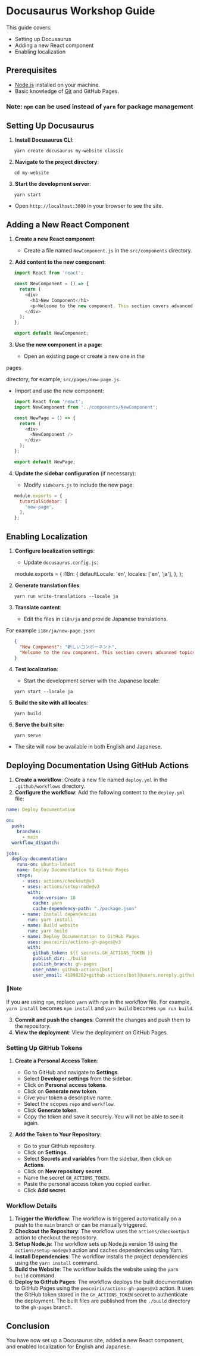 # Docusaurus Workshop Guide

This guide covers:

- Setting up Docusaurus
- Adding a new React component
- Enabling localization

## Prerequisites

- [Node.js](https://nodejs.org/en/download/) installed on your machine.
- Basic knowledge of [Git](https://git-scm.com/) and GitHub Pages.

### Note: `npm` can be used instead of `yarn` for package management

## Setting Up Docusaurus

1. **Install Docusaurus CLI**:

```shell
   yarn create docusaurus my-website classic
```

2. **Navigate to the project directory**:
```shell
   cd my-website
```
3. **Start the development server**:

```shell
   yarn start
```

   - Open `http://localhost:3000` in your browser to see the site.

## Adding a New React Component

1. **Create a new React component**:

   - Create a file named `NewComponent.js` in the `src/components` directory.

2. **Add content to the new component**:

```js
   import React from 'react';

   const NewComponent = () => {
     return (
       <div>
         <h1>New Component</h1>
         <p>Welcome to the new component. This section covers advanced topics.</p>
       </div>
     );
   };

   export default NewComponent;
```

3. **Use the new component in a page**:

   - Open an existing page or create a new one in the 

pages

 directory, for example, `src/pages/new-page.js`.

   - Import and use the new component:

```js
   import React from 'react';
   import NewComponent from '../components/NewComponent';

   const NewPage = () => {
     return (
       <div>
         <NewComponent />
       </div>
     );
   };

   export default NewPage;
```

4. **Update the sidebar configuration** (if necessary):

   - Modify `sidebars.js` to include the new page:

```js
   module.exports = {
     tutorialSidebar: [
       'new-page',
     ],
   };
```

## Enabling Localization

1. **Configure localization settings**:

   - Update `docusaurus.config.js`:

   module.exports = {
     i18n: {
       defaultLocale: 'en',
       locales: ['en', 'ja'],
     },
   };

2. **Generate translation files**:

```shell
   yarn run write-translations --locale ja
```

3. **Translate content**:

   - Edit the files in `i18n/ja` and provide Japanese translations.

For example `i18n/ja/new-page.json`:

```json
   {
     "New Component": "新しいコンポーネント",
     "Welcome to the new component. This section covers advanced topics.": "新しいコンポーネントへようこそ。このセクションでは高度なトピックをカバーします。"
   }
```


4. **Test localization**:

   - Start the development server with the Japanese locale:

```shell
   yarn start --locale ja
```

5. **Build the site with all locales**:

```shell
   yarn build
```

6. **Serve the built site**:

```shell
   yarn serve
```

   - The site will now be available in both English and Japanese.

## Deploying Documentation Using GitHub Actions

1. **Create a workflow**: Create a new file named `deploy.yml` in the `.github/workflows` directory.
2. **Configure the workflow**: Add the following content to the `deploy.yml` file:

```yaml
name: Deploy Documentation

on:
  push:
    branches:
      - main
  workflow_dispatch:

jobs:
  deploy-documentation:
    runs-on: ubuntu-latest
    name: Deploy Documentation to GitHub Pages
    steps:
      - uses: actions/checkout@v3
      - uses: actions/setup-node@v3
        with:
          node-version: 18
          cache: yarn
          cache-dependency-path: "./package.json"
      - name: Install dependencies
        run: yarn install
      - name: Build website
        run: yarn build
      - name: Deploy Documentation to GitHub Pages
        uses: peaceiris/actions-gh-pages@v3
        with:
          github_token: ${{ secrets.GH_ACTIONS_TOKEN }}
          publish_dir: ./build
          publish_branch: gh-pages
          user_name: github-actions[bot]
          user_email: 41898282+github-actions[bot]@users.noreply.github.com
```

#### 🚧Note
If you are using `npm`, replace `yarn` with `npm` in the workflow file. For example, `yarn install` becomes `npm install` and `yarn build` becomes `npm run build`.

3. **Commit and push the changes**: Commit the changes and push them to the repository.
4. **View the deployment**: View the deployment on GitHub Pages.

### Setting Up GitHub Tokens

1. **Create a Personal Access Token**:
   - Go to GitHub and navigate to **Settings**.
   - Select **Developer settings** from the sidebar.
   - Click on **Personal access tokens**.
   - Click on **Generate new token**.
   - Give your token a descriptive name.
   - Select the scopes `repo` and `workflow`.
   - Click **Generate token**.
   - Copy the token and save it securely. You will not be able to see it again.

2. **Add the Token to Your Repository**:
   - Go to your GitHub repository.
   - Click on **Settings**.
   - Select **Secrets and variables** from the sidebar, then click on **Actions**.
   - Click on **New repository secret**.
   - Name the secret `GH_ACTIONS_TOKEN`.
   - Paste the personal access token you copied earlier.
   - Click **Add secret**.

### Workflow Details

1. **Trigger the Workflow**: The workflow is triggered automatically on a push to the `main` branch or can be manually triggered.
2. **Checkout the Repository**: The workflow uses the `actions/checkout@v3` action to checkout the repository.
3. **Setup Node.js**: The workflow sets up Node.js version 18 using the `actions/setup-node@v3` action and caches dependencies using Yarn.
4. **Install Dependencies**: The workflow installs the project dependencies using the `yarn install` command.
5. **Build the Website**: The workflow builds the website using the `yarn build` command.
6. **Deploy to GitHub Pages**: The workflow deploys the built documentation to GitHub Pages using the `peaceiris/actions-gh-pages@v3` action. It uses the GitHub token stored in the `GH_ACTIONS_TOKEN` secret to authenticate the deployment. The built files are published from the `./build` directory to the `gh-pages` branch.

## Conclusion

You have now set up a Docusaurus site, added a new React component, and enabled localization for English and Japanese.
